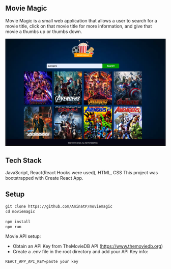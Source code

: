 ## Movie Magic

Movie Magic is a small web application that allows a user to search for a movie title, click on that movie title for more information, and give that movie a thumbs up or thumbs down.

![](src/images/mm.png)

## Tech Stack

JavaScript, React(React Hooks were used), HTML, CSS
This project was bootstrapped with Create React App.
## Setup

```
git clone https://github.com/AminatP/moviemagic
cd moviemagic

npm install
npm run
```
Movie API setup:

- Obtain an API Key from TheMovieDB API (https://www.themoviedb.org)
- Create a .env file in the root directory and add your API Key info:

```
REACT_APP_API_KEY=paste your key

```
